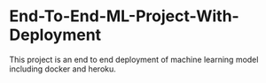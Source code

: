 # End-To-End-ML-Project-With-Deployment
This project is an end to end deployment of machine learning model including docker and heroku.
